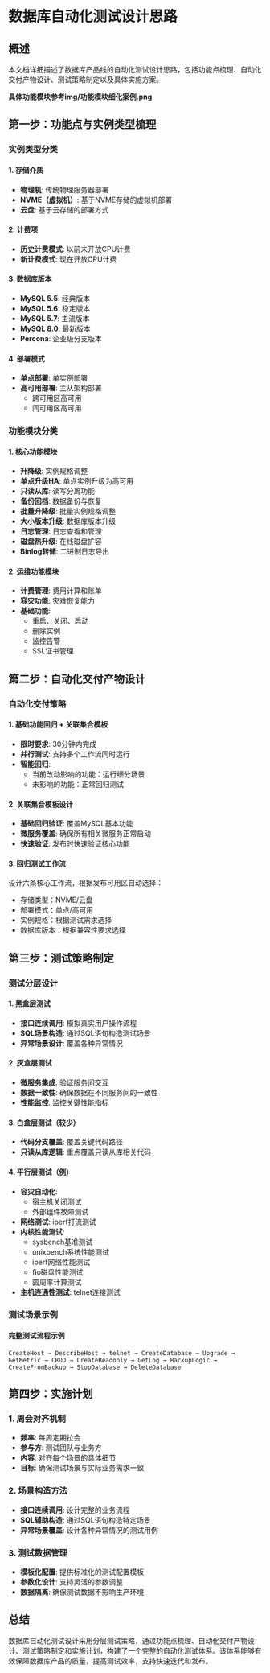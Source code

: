 # 数据库自动化测试设计思路

## 概述

本文档详细描述了数据库产品线的自动化测试设计思路，包括功能点梳理、自动化交付产物设计、测试策略制定以及具体实施方案。

**具体功能模块参考img/功能模块细化案例.png**

## 第一步：功能点与实例类型梳理

### 实例类型分类

#### 1. 存储介质
- **物理机**: 传统物理服务器部署
- **NVME（虚拟机）**: 基于NVME存储的虚拟机部署
- **云盘**: 基于云存储的部署方式

#### 2. 计费项
- **历史计费模式**: 以前未开放CPU计费
- **新计费模式**: 现在开放CPU计费

#### 3. 数据库版本
- **MySQL 5.5**: 经典版本
- **MySQL 5.6**: 稳定版本
- **MySQL 5.7**: 主流版本
- **MySQL 8.0**: 最新版本
- **Percona**: 企业级分支版本

#### 4. 部署模式
- **单点部署**: 单实例部署
- **高可用部署**: 主从架构部署
  - 跨可用区高可用
  - 同可用区高可用

### 功能模块分类

#### 1. 核心功能模块
- **升降级**: 实例规格调整
- **单点升级HA**: 单点实例升级为高可用
- **只读从库**: 读写分离功能
- **备份回档**: 数据备份与恢复
- **批量升降级**: 批量实例规格调整
- **大小版本升级**: 数据库版本升级
- **日志管理**: 日志查看和管理
- **磁盘热升级**: 在线磁盘扩容
- **Binlog转储**: 二进制日志导出

#### 2. 运维功能模块
- **计费管理**: 费用计算和账单
- **容灾功能**: 灾难恢复能力
- **基础功能**: 
  - 重启、关闭、启动
  - 删除实例
  - 监控告警
  - SSL证书管理

## 第二步：自动化交付产物设计

### 自动化交付策略

#### 1. 基础功能回归 + 关联集合模板
- **限时要求**: 30分钟内完成
- **并行测试**: 支持多个工作流同时运行
- **智能回归**: 
  - 当前改动影响的功能：运行细分场景
  - 未影响的功能：正常回归测试

#### 2. 关联集合模板设计
- **基础回归验证**: 覆盖MySQL基本功能
- **微服务覆盖**: 确保所有相关微服务正常启动
- **快速验证**: 发布时快速验证核心功能

#### 3. 回归测试工作流
设计六条核心工作流，根据发布可用区自动选择：
- 存储类型：NVME/云盘
- 部署模式：单点/高可用
- 实例规格：根据测试需求选择
- 数据库版本：根据兼容性要求选择

## 第三步：测试策略制定

### 测试分层设计

#### 1. 黑盒层测试
- **接口连续调用**: 模拟真实用户操作流程
- **SQL场景构造**: 通过SQL语句构造测试场景
- **异常场景设计**: 覆盖各种异常情况

#### 2. 灰盒层测试
- **微服务集成**: 验证服务间交互
- **数据一致性**: 确保数据在不同服务间的一致性
- **性能监控**: 监控关键性能指标

#### 3. 白盒层测试（较少）
- **代码分支覆盖**: 覆盖关键代码路径
- **只读从库逻辑**: 重点覆盖只读从库相关代码

#### 4. 平行层测试（例）
- **容灾自动化**: 
  - 宿主机关闭测试
  - 外部组件故障测试
- **网络测试**: iperf打流测试
- **内核性能测试**: 
  - sysbench基准测试
  - unixbench系统性能测试
  - iperf网络性能测试
  - fio磁盘性能测试
  - 圆周率计算测试
- **主机连通性测试**: telnet连接测试

### 测试场景示例

#### 完整测试流程示例
```
CreateHost → DescribeHost → telnet → CreateDatabase → Upgrade → 
GetMetric → CRUD → CreateReadonly → GetLog → BackupLogic → 
CreateFromBackup → StopDatabase → DeleteDatabase
```

## 第四步：实施计划

### 1. 周会对齐机制
- **频率**: 每周定期拉会
- **参与方**: 测试团队与业务方
- **内容**: 对齐每个场景的具体细节
- **目标**: 确保测试场景与实际业务需求一致

### 2. 场景构造方法
- **接口连续调用**: 设计完整的业务流程
- **SQL辅助构造**: 通过SQL语句构造特定场景
- **异常场景覆盖**: 设计各种异常情况的测试用例

### 3. 测试数据管理
- **模板化配置**: 提供标准化的测试配置模板
- **参数化设计**: 支持灵活的参数调整
- **数据隔离**: 确保测试数据不影响生产环境



## 总结

数据库自动化测试设计采用分层测试策略，通过功能点梳理、自动化交付产物设计、测试策略制定和实施计划，构建了一个完整的自动化测试体系。该体系能够有效保障数据库产品的质量，提高测试效率，支持快速迭代和发布。
